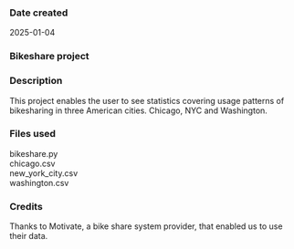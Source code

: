 
### Date created
2025-01-04

### Bikeshare project

### Description
This project enables the user to see statistics covering usage patterns of bikesharing in three American cities. Chicago, NYC and Washington.

### Files used
bikeshare.py <br>
chicago.csv  <br>
new_york_city.csv  <br>
washington.csv

### Credits
Thanks to Motivate, a bike share system provider, that enabled us to use their data.

